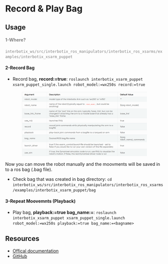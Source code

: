 # Record & Play Bag

## Usage

<span style="color:gray;">

#### 1-Where?

`interbotix_ws/src/interbotix_ros_manipulators/interbotix_ros_xsarms/examples/interbotix_xsarm_puppet`

</span>

#### 2-Record Bag

- Record bag, **record:=true**: `roslaunch interbotix_xsarm_puppet xsarm_puppet_single.launch robot_model:=wx250s record:=true`

<p align="center">
<img src="Images/parameters.png" alt="parameters" width="400">
</p>

Now you can move the robot manually and the moovments will be saved in to a ros bag (.bag file).

- Check bag that was created in bag directory: `cd interbotix_ws/src/interbotix_ros_manipulators/interbotix_ros_xsarms/examples/interbotix_xsarm_puppet/bag`

#### 3-Repeat Moovemnts (Playback)

- Play bag, **playback:=true bag_name:=<bagname>**: `roslaunch interbotix_xsarm_puppet xsarm_puppet_single.launch robot_model:=wx250s playback:=true bag_name:=<bagname>`




## Resources

- [Offical documentation](https://docs.trossenrobotics.com/interbotix_xsarms_docs/ros1_packages/record_and_playback.html)
- [GitHub](https://github.com/Interbotix/interbotix_ros_manipulators/tree/main/interbotix_ros_xsarms/examples/interbotix_xsarm_puppet)



